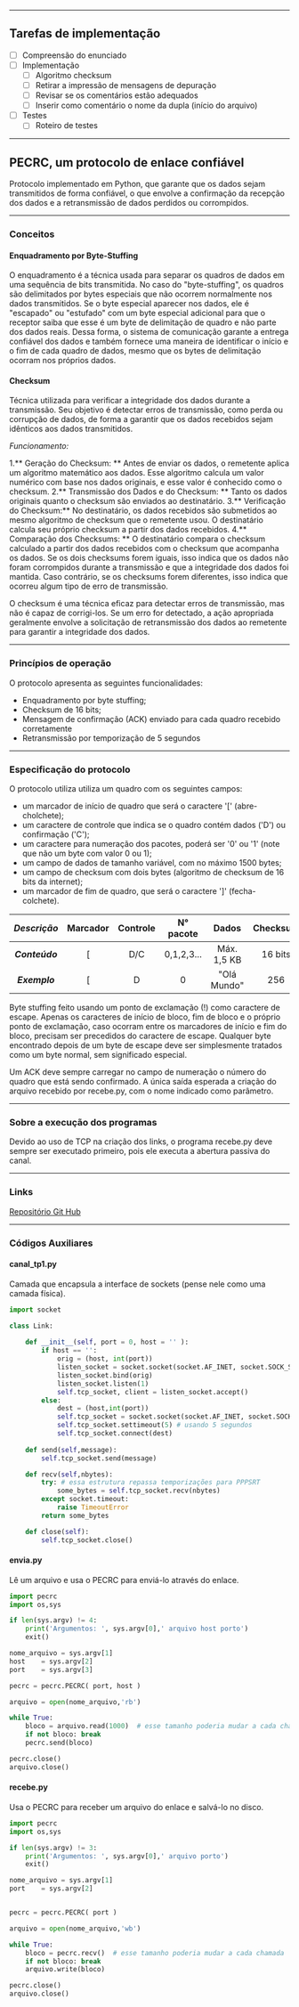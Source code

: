 -------------
## Tarefas de implementação
- [ ] Compreensão do enunciado
- [ ] Implementação
    - [ ] Algoritmo checksum
	- [ ] Retirar a impressão de mensagens de depuração
	- [ ] Revisar se os comentários estão adequados 
	- [ ] Inserir como comentário o nome da dupla (início do arquivo)
- [ ] Testes
    - [ ] Roteiro de testes
-------------

## PECRC, um protocolo de enlace confiável

Protocolo implementado em Python, que garante que os dados sejam transmitidos de forma confiável, o que envolve a confirmação da recepção dos dados e a retransmissão de dados perdidos ou corrompidos.

-------------

### Conceitos
#### Enquadramento por Byte-Stuffing
 O enquadramento é a técnica usada para separar os quadros de dados em uma sequência de bits transmitida. No caso do "byte-stuffing", os quadros são delimitados por bytes especiais que não ocorrem normalmente nos dados transmitidos. Se o byte especial aparecer nos dados, ele é "escapado" ou "estufado" com um byte especial adicional para que o receptor saiba que esse é um byte de delimitação de quadro e não parte dos dados reais. Dessa forma, o sistema de comunicação garante a entrega confiável dos dados e também fornece uma maneira de identificar o início e o fim de cada quadro de dados, mesmo que os bytes de delimitação ocorram nos próprios dados.
 
 #### Checksum
 Técnica utilizada para verificar a integridade dos dados durante a transmissão. Seu objetivo é detectar erros de transmissão, como perda ou corrupção de dados, de forma a garantir que os dados recebidos sejam idênticos aos dados transmitidos.
 
 *Funcionamento:*
 
 1.** Geração do Checksum: ** Antes de enviar os dados, o remetente aplica um algoritmo matemático aos dados. Esse algoritmo calcula um valor numérico com base nos dados originais, e esse valor é conhecido como o checksum.
 2.** Transmissão dos Dados e do Checksum: ** Tanto os dados originais quanto o checksum são enviados ao destinatário.
 3.** Verificação do Checksum:** No destinatário, os dados recebidos são submetidos ao mesmo algoritmo de checksum que o remetente usou. O destinatário calcula seu próprio checksum a partir dos dados recebidos.
 4.** Comparação dos Checksums: ** O destinatário compara o checksum calculado a partir dos dados recebidos com o checksum que acompanha os dados. Se os dois checksums forem iguais, isso indica que os dados não foram corrompidos durante a transmissão e que a integridade dos dados foi mantida. Caso contrário, se os checksums forem diferentes, isso indica que ocorreu algum tipo de erro de transmissão.
 
 O checksum é uma técnica eficaz para detectar erros de transmissão, mas não é capaz de corrigi-los. Se um erro for detectado, a ação apropriada geralmente envolve a solicitação de retransmissão dos dados ao remetente para garantir a integridade dos dados.

-------------

### Princípios de operação
O protocolo apresenta as seguintes funcionalidades:

- Enquadramento por byte stuffing;
- Checksum de 16 bits;
- Mensagem de confirmação (ACK) enviado para cada quadro recebido corretamente
- Retransmissão por temporização de 5 segundos

-------------

### Especificação do protocolo
O protocolo utiliza utiliza um quadro com os seguintes campos:

- um marcador de início de quadro que será o caractere '[' (abre-cholchete);
- um caractere de controle que indica se o quadro contém dados ('D') ou confirmação ('C');
- um caractere para numeração dos pacotes, poderá ser '0' ou '1' (note que não um byte com valor 0 ou 1);
- um campo de dados de tamanho variável, com no máximo 1500 bytes;
- um campo de checksum com dois bytes (algoritmo de checksum de 16 bits da internet);
- um marcador de fim de quadro, que será o caractere ']' (fecha-colchete).

|*Descrição*| Marcador  | Controle  | N° pacote  |Dados   | Checksum  |  Marcador |
| :------------:| :------------: | :------------: | :------------: | :------------: | :------------: | :------------: |
|***Conteúdo***|  [ |  D/C |0,1,2,3...   | Máx. 1,5 KB  |16 bits   | ]  |
|***Exemplo***|  [ |  D |  0 | "Olá Mundo"  |  256 |  ] |

Byte stuffing feito usando um ponto de exclamação (!) como caractere de escape. Apenas os caracteres de início de bloco, fim de bloco e o próprio ponto de exclamação, caso ocorram entre os marcadores de início e fim do bloco, precisam ser precedidos do caractere de escape. Qualquer byte encontrado depois de um byte de escape deve ser simplesmente tratados como um byte normal, sem significado especial.

Um ACK deve sempre carregar no campo de numeração o número do quadro que está sendo confirmado.
A única saída esperada a criação do arquivo recebido por recebe.py, com o nome indicado como parâmetro.

-------------

### Sobre a execução dos programas
Devido ao uso de TCP na criação dos links, o programa recebe.py deve sempre ser executado primeiro, pois ele executa a abertura passiva do canal.

-------------

### Links
[Repositório Git Hub](http://localhost/ "link title")

-------------

### Códigos Auxiliares 

#### canal_tp1.py
Camada que encapsula a interface de sockets (pense nele como uma camada física).

```python
import socket

class Link:
  
    def __init__(self, port = 0, host = '' ):
        if host == '':
            orig = (host, int(port))
            listen_socket = socket.socket(socket.AF_INET, socket.SOCK_STREAM)
            listen_socket.bind(orig)
            listen_socket.listen(1)
            self.tcp_socket, client = listen_socket.accept()
        else:
            dest = (host,int(port))
            self.tcp_socket = socket.socket(socket.AF_INET, socket.SOCK_STREAM)
            self.tcp_socket.settimeout(5) # usando 5 segundos
            self.tcp_socket.connect(dest)
  
    def send(self,message):
        self.tcp_socket.send(message)

    def recv(self,nbytes):
        try: # essa estrutura repassa temporizações para PPPSRT
            some_bytes = self.tcp_socket.recv(nbytes)
        except socket.timeout:
            raise TimeoutError
        return some_bytes

    def close(self):
        self.tcp_socket.close()
```
#### envia.py
Lê um arquivo e usa o PECRC para enviá-lo através do enlace.

```python
import pecrc  
import os,sys

if len(sys.argv) != 4:
    print('Argumentos: ', sys.argv[0],' arquivo host porto')
    exit()

nome_arquivo = sys.argv[1]
host    = sys.argv[2]
port    = sys.argv[3]

pecrc = pecrc.PECRC( port, host )

arquivo = open(nome_arquivo,'rb')

while True:
    bloco = arquivo.read(1000)  # esse tamanho poderia mudar a cada chamada
    if not bloco: break
    pecrc.send(bloco)

pecrc.close()
arquivo.close()
```
#### recebe.py
Usa o PECRC para receber um arquivo do enlace e salvá-lo no disco.

```python
import pecrc 
import os,sys

if len(sys.argv) != 3:
    print('Argumentos: ', sys.argv[0],' arquivo porto')
    exit()

nome_arquivo = sys.argv[1]
port    = sys.argv[2]


pecrc = pecrc.PECRC( port )

arquivo = open(nome_arquivo,'wb')

while True:
    bloco = pecrc.recv()  # esse tamanho poderia mudar a cada chamada
    if not bloco: break
    arquivo.write(bloco)

pecrc.close()
arquivo.close()
```